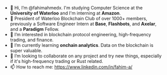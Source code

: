 - 👋 Hi, I’m @fahimahmedx. I'm studying Computer Science at the **University of Waterloo** and I'm interning at **Amazon**.
- 💼 President of Waterloo Blockchain Club of over 1000+ members, previously a Software Engineer Intern at **Base**, **Flashbots**, and **Axelar**, and a **Paradigm** Fellow.
- 👀 I’m interested in blockchain protocol engineering, high-frequency trading, and finance.
- 🌱 I’m currently learning **onchain analytics**. Data on the blockchain is super valuable.
- 💞️ I’m looking to collaborate on any project and try new things, especially if it's high-frequency trading or Rust related.
- 📫 How to reach me: https://www.linkedin.com/in/fahim-a/

<!---
fahimahmedx/fahimahmedx is a ✨ special ✨ repository because its `README.md` (this file) appears on your GitHub profile.
You can click the Preview link to take a look at your changes.
--->
